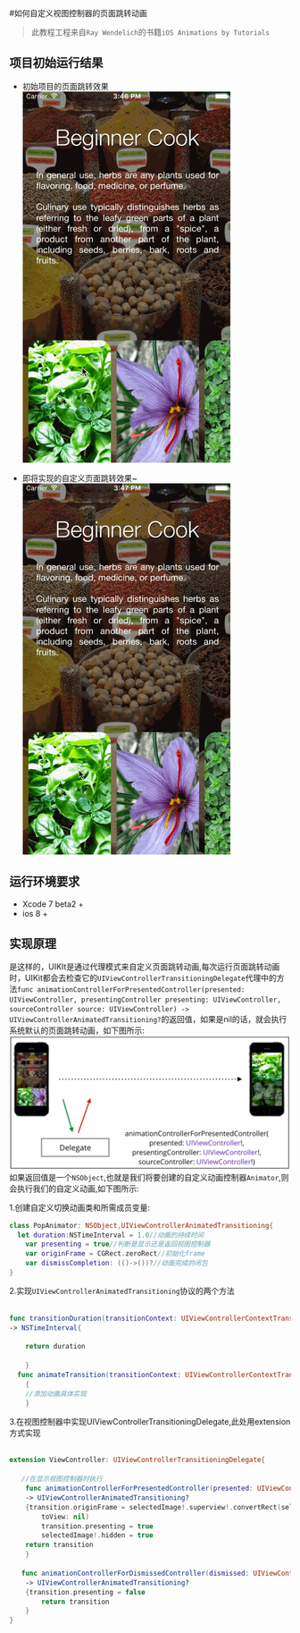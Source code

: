 #如何自定义视图控制器的页面跳转动画
>此教程工程来自`Ray Wendelich`的书籍`iOS Animations by Tutorials`

项目初始运行结果
-----

- 初始项目的页面跳转效果  
![](https://raw.githubusercontent.com/ShyHornet/Custom-Presentation-Controller-animations/master/Asset/before.gif)  

- 即将实现的自定义页面跳转效果~  
![](https://raw.githubusercontent.com/ShyHornet/Custom-Presentation-Controller-animations/master/Asset/after.gif) 

运行环境要求
-----
- Xcode 7 beta2 +
- ios 8 +  

实现原理
-----
是这样的，UIKIt是通过代理模式来自定义页面跳转动画,每次运行页面跳转动画时，UIKit都会去检查它的`UIViewControllerTransitioningDelegate`代理中的方法`func animationControllerForPresentedController(presented: UIViewController, presentingController presenting: UIViewController, sourceController source: UIViewController) -> UIViewControllerAnimatedTransitioning?`的返回值，如果是nil的话，就会执行系统默认的页面跳转动画，如下图所示:  
![](https://raw.githubusercontent.com/ShyHornet/Custom-Presentation-Controller-animations/master/Asset/transitionDelegate.png)  
如果返回值是一个`NSObject`,也就是我们将要创建的自定义动画控制器`Animator`,则会执行我们的自定义动画,如下图所示:  
 

1.创建自定义切换动画类和所需成员变量:
```Swift
class PopAnimator: NSObject,UIViewControllerAnimatedTransitioning{
  let duration:NSTimeInterval = 1.0//动画的持续时间
    var presenting = true//判断是显示还是返回视图控制器
    var originFrame = CGRect.zeroRect//初始化frame
    var dismissCompletion: (()->())?//动画完成的闭包
}
```
2.实现`UIViewControllerAnimatedTransitioning`协议的两个方法

```Swift

func transitionDuration(transitionContext: UIViewControllerContextTransitioning?) 
-> NSTimeInterval{
    
    return duration
        
    }
  func animateTransition(transitionContext: UIViewControllerContextTransitioning)
    {
    //添加动画具体实现
    }
```

3.在视图控制器中实现UIViewControllerTransitioningDelegate,此处用extension方式实现

```Swift

extension ViewController: UIViewControllerTransitioningDelegate{
  
   //在显示视图控制器时执行  
    func animationControllerForPresentedController(presented: UIViewController, presentingController presenting: UIViewController, sourceController source: UIViewController) 
    -> UIViewControllerAnimatedTransitioning?
    {transition.originFrame = selectedImage!.superview!.convertRect(selectedImage!.frame,
        toView: nil)
        transition.presenting = true
        selectedImage!.hidden = true
    return transition
    }
    
   func animationControllerForDismissedController(dismissed: UIViewController)
    -> UIViewControllerAnimatedTransitioning?
    {transition.presenting = false
        return transition
    }
}

```
